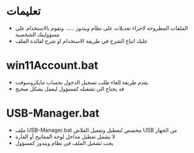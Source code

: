 # تعليمات
* الملفات المطروحة لاجراء تعديلات على نظام ويندوز ...... وتقوم بالاستخدام على مسؤوليتك الشخصية
* عليك اتباع الشرح في طريقة الاستخدام او شرح لفائدة الملف
  
# win11Account.bat
* يقدم طريقة إلغاء طلب تسجيل الدخول بحساب مايكروسوفت
* قد يحتاج الى تشغيله كمسؤول ليعمل بشكل صحيح 
# USB-Manager.bat
* ملف USB-Manager.bat مخصص لتعطيل وتفعيل الفلاش USB من الجهاز
* لا يشمل تعطيل مداخل لوحة المفاتيح أو الفأرة
* يجب تشغيل الملف في نظام ويندوز كمسؤول

